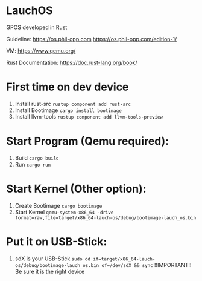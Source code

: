 # LauchOS
GPOS developed in Rust

Guideline: https://os.phil-opp.com https://os.phil-opp.com/edition-1/

VM: https://www.qemu.org/

Rust Documentation: https://doc.rust-lang.org/book/

# First time on dev device
1) Install rust-src  `rustup component add rust-src`
2) Install Bootimage  `cargo install bootimage`
3) Install llvm-tools  `rustup component add llvm-tools-preview`

# Start Program (Qemu required):
1) Build  `cargo build`
2) Run  `cargo run`

# Start Kernel (Other option):
1) Create Bootimage  `cargo bootimage`
2) Start Kernel  `qemu-system-x86_64 -drive format=raw,file=target/x86_64-lauch-os/debug/bootimage-lauch_os.bin`

# Put it on USB-Stick:
1) sdX is your USB-Stick `sudo dd if=target/x86_64-lauch-os/debug/bootimage-lauch_os.bin of=/dev/sdX && sync`
!!IMPORTANT!! Be sure it is the right device
